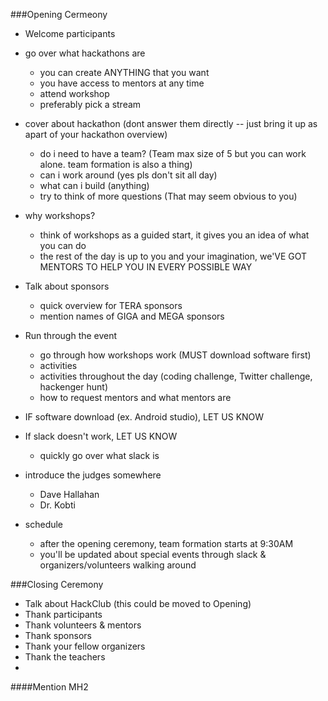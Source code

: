 ###Opening Cermeony
- Welcome participants
- go over what hackathons are
  - you can create ANYTHING that you want
  - you have access to mentors at any time
  - attend workshop  
  - preferably pick a stream
- cover about hackathon (dont answer them directly -- just bring it up as apart of your hackathon overview)
  - do i need to have a team? (Team max size of 5 but you can work alone. team formation is also a thing)
  - can i work around (yes pls don't sit all day)
  - what can i build (anything)
  - try to think of more questions (That may seem obvious to you)
- why workshops?
  - think of workshops as a guided start, it gives you an idea of what you can do
  - the rest of the day is up to you and your imagination, we'VE GOT MENTORS TO HELP YOU IN EVERY POSSIBLE WAY
  
- Talk about sponsors
  - quick overview for TERA sponsors
  - mention names of GIGA and MEGA sponsors
- Run through the event
  - go through how workshops work (MUST download software first)
  - activities
  - activities throughout the day (coding challenge, Twitter challenge, hackenger hunt)
  - how to request mentors and what mentors are
- IF software download (ex. Android studio), LET US KNOW
- If slack doesn't work, LET US KNOW
  - quickly go over what slack is
- introduce the judges somewhere
  - Dave Hallahan
  - Dr. Kobti
- schedule
  - after the opening ceremony, team formation starts at 9:30AM
  - you'll be updated about special events through slack & organizers/volunteers walking around

###Closing Ceremony
- Talk about HackClub (this could be moved to Opening)
- Thank participants
- Thank volunteers & mentors
- Thank sponsors
- Thank your fellow organizers
- Thank the teachers
- 

####Mention MH2




